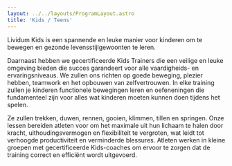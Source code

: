 ```yaml
---
layout: ../../layouts/ProgramLayout.astro
title: 'Kids / Teens'
---
```

Lividum Kids is een spannende en leuke manier voor kinderen om te bewegen en gezonde levensstijlgewoonten te leren.

Daarnaast hebben we gecertificeerde Kids Trainers die een veilige en leuke omgeving bieden die succes garandeert voor alle vaardigheids- en ervaringsniveaus. We zullen ons richten op goede beweging, plezier hebben, teamwork en het opbouwen van zelfvertrouwen. In elke training zullen je kinderen functionele bewegingen leren en oefeneningen die fundamenteel zijn voor alles wat kinderen moeten kunnen doen tijdens het spelen.

Ze zullen trekken, duwen, rennen, gooien, klimmen, tillen en springen. Onze lessen bereiden atleten voor om het maximale uit hun lichaam te halen door kracht, uithoudingsvermogen en flexibiliteit te vergroten, wat leidt tot verhoogde productiviteit en verminderde blessures. Atleten werken in kleine groepen met gecertificeerde Kids-coaches om ervoor te zorgen dat de training correct en efficiënt wordt uitgevoerd.